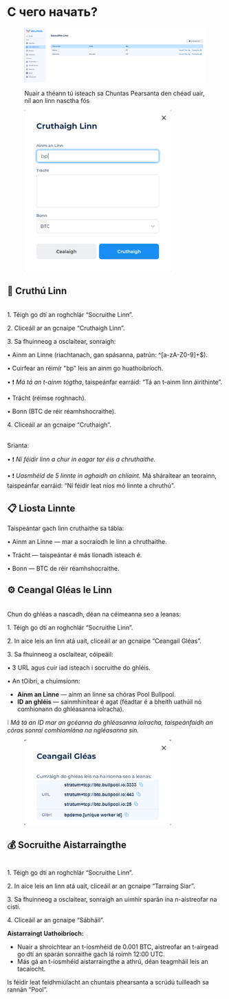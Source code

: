 # С чего начать?

<figure><img src="../.gitbook/assets/image (1).png" alt=""><figcaption><p>Nuair a théann tú isteach sa Chuntas Pearsanta den chéad uair, níl aon linn nasctha fós</p></figcaption></figure>

<figure><img src="../.gitbook/assets/image (2).png" alt="" width="341"><figcaption></figcaption></figure>

## 🚀 Cruthú Linn

\
1\. Téigh go dtí an roghchlár “Socruithe Linn”.

2\. Cliceáil ar an gcnaipe “Cruthaigh Linn”.

3\. Sa fhuinneog a osclaítear, sonraigh:

• Ainm an Linne (riachtanach, gan spásanna, patrún: ^\[a-zA-Z0-9]+$).

• Cuirfear an réimír "bp" leis an ainm go huathoibríoch.

• ❗ _Má tá an t-ainm tógtha_, taispeánfar earráid: “Tá an t-ainm linn áirithinte”.

• Trácht (réimse roghnach).

• Bonn (BTC de réir réamhshocraithe).

4\. Cliceáil ar an gcnaipe “Cruthaigh”.

\
Srianta:

• ❗ _Ní féidir linn a chur in eagar tar éis a chruthaithe._

• ❗ _Uasmhéid de 5 linnte in aghaidh an chliaint._ Má sháraítear an teorainn, taispeánfar earráid: “Ní féidir leat níos mó linnte a chruthú”.

## 📋 Liosta Linnte

Taispeántar gach linn cruthaithe sa tábla:

• Ainm an Linne — mar a socraíodh le linn a chruthaithe.

• Trácht — taispeántar é más líonadh isteach é.

• Bonn — BTC de réir réamhshocraithe.

## ⚙️ Ceangal Gléas le Linn

\
Chun do ghléas a nascadh, déan na céimeanna seo a leanas:

1\. Téigh go dtí an roghchlár “Socruithe Linn”.

2\. In aice leis an linn atá uait, cliceáil ar an gcnaipe “Ceangail Gléas”.

3\. Sa fhuinneog a osclaítear, cóipeáil:

• 3 URL agus cuir iad isteach i socruithe do ghléis.

• An tOibrí, a chuimsíonn:

* **Ainm an Linne** — ainm an linne sa chóras Pool Bullpool.
* **ID an ghléis** — sainmhínítear é agat (féadtar é a bheith uathúil nó comhionann do ghléasanna iolracha).

❕ _Má tá an ID mar an gcéanna do ghléasanna iolracha, taispeánfaidh an córas sonraí comhiomlána na ngléasanna sin._

<figure><img src="../.gitbook/assets/image (3).png" alt="" width="341"><figcaption></figcaption></figure>

## 💰 Socruithe Aistarraingthe

\
1\. Téigh go dtí an roghchlár “Socruithe Linn”.

2\. In aice leis an linn atá uait, cliceáil ar an gcnaipe “Tarraing Siar”.

3\. Sa fhuinneog a osclaítear, sonraigh an uimhir sparán ina n-aistreofar na cistí.

4\. Cliceáil ar an gcnaipe “Sábháil”.

**Aistarraingt Uathoibríoch:**

* Nuair a shroichtear an t-íosmhéid de 0.001 BTC, aistreofar an t-airgead go dtí an sparán sonraithe gach lá roimh 12:00 UTC.
* Más gá an t-íosmhéid aistarraingthe a athrú, déan teagmháil leis an tacaíocht.

Is féidir leat feidhmiúlacht an chuntais phearsanta a scrúdú tuilleadh sa rannán “Pool”.
